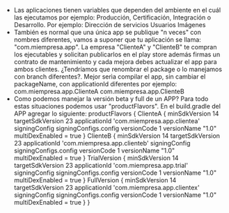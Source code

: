 - Las aplicaciones tienen variables que dependen del ambiente en el cuál las ejecutamos por ejemplo: Producción, Certificación, Integración o Desarrollo.
Por ejemplo:
Dirección de servicios
Usuarios
Imágenes
- También es normal que una única app se publique "n veces" con nombres diferentes, vamos a suponer que tu aplicación se llama: "com.miempresa.app". La empresa "ClienteA" y "ClienteB" te compran los ejecutables y solicitan publicarlos en el play store además firmas un contrato de mantenimiento y cada mejora debes actualizar el app para ambos clientes.
¿Tendríamos que renombrar el package o lo manejamos con branch diferentes?. Mejor serìa compilar el app, sin cambiar el packageName, con applicationId diferentes por ejemplo:
com.miempresa.app.ClienteA
com.miempresa.app.ClienteB
- Como podemos manejar la versión beta y full de un APP?
Para todo estas situaciones podemos usar "productFlavors". En el build.gradle del APP agregar lo siguiente:
productFlavors {
ClienteA {
minSdkVersion 14
targetSdkVersion 23
applicationId 'com.miempresa.app.clientea'
signingConfig signingConfigs.config
versionCode 1
versionName "1.0"
multiDexEnabled = true
}
ClienteB {
minSdkVersion 14
targetSdkVersion 23
applicationId 'com.miempresa.app.clienteb'
signingConfig signingConfigs.config
versionCode 1
versionName "1.0"
multiDexEnabled = true
}
TrialVersion {
minSdkVersion 14
targetSdkVersion 23
applicationId 'com.miempresa.app.trial'
signingConfig signingConfigs.config
versionCode 1
versionName "1.0"
multiDexEnabled = true
}
FullVersion {
minSdkVersion 14
targetSdkVersion 23
applicationId 'com.miempresa.app.clientex'
signingConfig signingConfigs.config
versionCode 1
versionName "1.0"
multiDexEnabled = true
}
}

